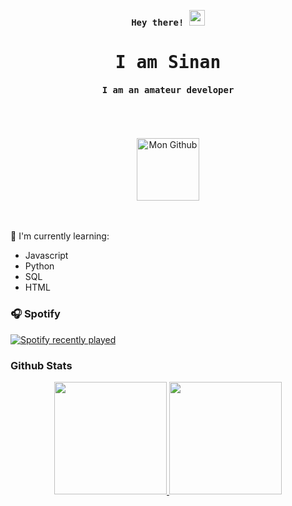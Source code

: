 <p align="center"><samp><b> Hey there! <img src="https://github.com/himanshusharma89/himanshusharma89/blob/master/Hi.gif" width="25px"> </b></samp></p>
<p align="center"><h1 align="center"><samp> I am Sinan </samp></h1></p>
<p align="center"><h4 align="center"><samp> I am an amateur developer  </samp></h4></p>
<br>
<div>
<br><br>
<div align="center">
<a href="https://github.com/sinan2245">
  <img align="center" alt="Mon Github" width="100px" src="https://img.shields.io/badge/Github-181717?style=for-the-badge&logo=Github&logoColor=white" />
</a>
</div>
<br><br>

:page_with_curl: I'm currently learning:
- Javascript
- Python
- SQL
- HTML
  
  
 ### 🎧 Spotify 
[![Spotify recently played](https://spotify-recently-played-readme.vercel.app/api?user=sinand123456)](https://open.spotify.com/user/jul-ivars)
<br/>

  ### Github Stats
<p align="center">
  <a href="https://github.com/freezlex">
    <img height="180em" src="https://github-readme-stats.vercel.app/api?username=freezlex&count_private=true&show_icons=true&theme=algolia&&include_all_commits=true"/>
    <img height="180em" src="https://github-readme-stats-eight-theta.vercel.app/api/top-langs/?username=freezlex&hide=html,css,javascript&layout=compact&langs_count=8&theme=algolia"/>
  </a>
</p>
